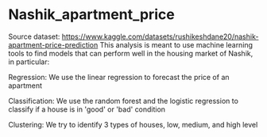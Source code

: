 # Nashik_apartment_price
Source dataset: https://www.kaggle.com/datasets/rushikeshdane20/nashik-apartment-price-prediction
This analysis is meant to use machine learning tools to find models that can perform well in the housing market of Nashik, in particular:

Regression:
We use the linear regression to forecast the price of an apartment 

Classification:
We use the random forest and the logistic regression to classify if a house is in 'good' or 'bad' condition

Clustering:
We try to identify 3 types of houses, low, medium, and high level
